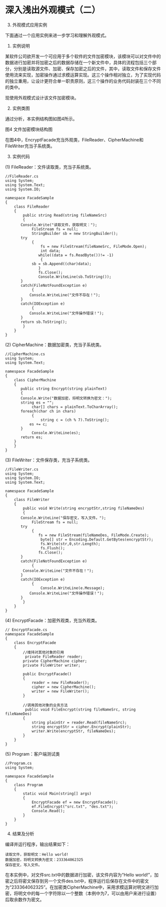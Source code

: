 # 深入浅出外观模式（二）

3. 外观模式应用实例

下面通过一个应用实例来进一步学习和理解外观模式。
 
1. 实例说明

某软件公司欲开发一个可应用于多个软件的文件加密模块，该模块可以对文件中的数据进行加密并将加密之后的数据存储在一个新文件中，具体的流程包括三个部分，分别是读取源文件、加密、保存加密之后的文件，其中，读取文件和保存文件使用流来实现，加密操作通过求模运算实现。这三个操作相对独立，为了实现代码的独立重用，让设计更符合单一职责原则，这三个操作的业务代码封装在三个不同的类中。

现使用外观模式设计该文件加密模块。
      
2. 实例类图

通过分析，本实例结构图如图4所示。



图4 文件加密模块结构图

在图4中，EncryptFacade充当外观类，FileReader、CipherMachine和FileWriter充当子系统类。

3. 实例代码

(1) FileReader：文件读取类，充当子系统类。

```
//FileReader.cs  
using System;  
using System.Text;  
using System.IO;  
  
namespace FacadeSample  
{  
    class FileReader  
    {  
        public string Read(string fileNameSrc)   
        {  
       Console.Write("读取文件，获取明文：");  
            FileStream fs = null;  
            StringBuilder sb = new StringBuilder();  
       try  
            {  
                fs = new FileStream(fileNameSrc, FileMode.Open);  
                int data;  
               while((data = fs.ReadByte())!= -1)   
                {  
            sb = sb.Append((char)data);  
               }  
               fs.Close();  
               Console.WriteLine(sb.ToString());  
       }  
       catch(FileNotFoundException e)   
            {  
           Console.WriteLine("文件不存在！");  
       }  
       catch(IOException e)   
            {  
           Console.WriteLine("文件操作错误！");  
       }  
       return sb.ToString();  
        }  
    }  
}  
```

(2) CipherMachine：数据加密类，充当子系统类。

```
//CipherMachine.cs  
using System;  
using System.Text;  
  
namespace FacadeSample  
{  
    class CipherMachine  
    {  
       public string Encrypt(string plainText)   
       {  
       Console.Write("数据加密，将明文转换为密文：");  
       string es = "";  
            char[] chars = plainText.ToCharArray();  
       foreach(char ch in chars)   
            {  
                string c = (ch % 7).ToString();  
           es += c;  
       }  
            Console.WriteLine(es);  
       return es;  
    }  
    }  
}  
```

(3) FileWriter：文件保存类，充当子系统类。

```
//FileWriter.cs  
using System;  
using System.IO;  
using System.Text;  
  
namespace FacadeSample  
{  
    class FileWriter  
    {  
        public void Write(string encryptStr,string fileNameDes)   
        {  
       Console.WriteLine("保存密文，写入文件。");  
            FileStream fs = null;  
       try  
            {  
               fs = new FileStream(fileNameDes, FileMode.Create);  
                byte[] str = Encoding.Default.GetBytes(encryptStr);  
                fs.Write(str,0,str.Length);  
                fs.Flush();  
               fs.Close();  
       }      
       catch(FileNotFoundException e)   
            {  
        Console.WriteLine("文件不存在！");  
       }  
       catch(IOException e)   
            {  
                Console.WriteLine(e.Message);  
           Console.WriteLine("文件操作错误！");  
       }          
        }  
    }  
}  
```

(4) EncryptFacade：加密外观类，充当外观类。

```
// EncryptFacade.cs  
namespace FacadeSample  
{  
    class EncryptFacade  
    {  
        //维持对其他对象的引用  
         private FileReader reader;  
        private CipherMachine cipher;  
        private FileWriter writer;  
  
        public EncryptFacade()  
        {  
            reader = new FileReader();  
            cipher = new CipherMachine();  
            writer = new FileWriter();  
        }  
  
        //调用其他对象的业务方法  
         public void FileEncrypt(string fileNameSrc, string fileNameDes)  
        {  
            string plainStr = reader.Read(fileNameSrc);  
            string encryptStr = cipher.Encrypt(plainStr);  
            writer.Write(encryptStr, fileNameDes);  
        }  
    }  
}  
```

(5) Program：客户端测试类

```
//Program.cs  
using System;  
  
namespace FacadeSample  
{  
    class Program  
    {  
        static void Main(string[] args)  
        {  
            EncryptFacade ef = new EncryptFacade();  
            ef.FileEncrypt("src.txt", "des.txt");  
            Console.Read();  
        }  
    }  
}  
```


4. 结果及分析

编译并运行程序，输出结果如下：

```
读取文件，获取明文：Hello world!
数据加密，将明文转换为密文：233364062325
保存密文，写入文件。
```

在本实例中，对文件src.txt中的数据进行加密，该文件内容为“Hello world!”，加密之后将密文保存到另一个文件des.txt中，程序运行后保存在文件中的密文为“233364062325”。在加密类CipherMachine中，采用求模运算对明文进行加密，将明文中的每一个字符除以一个整数（本例中为7，可以由用户来进行设置）后取余数作为密文。